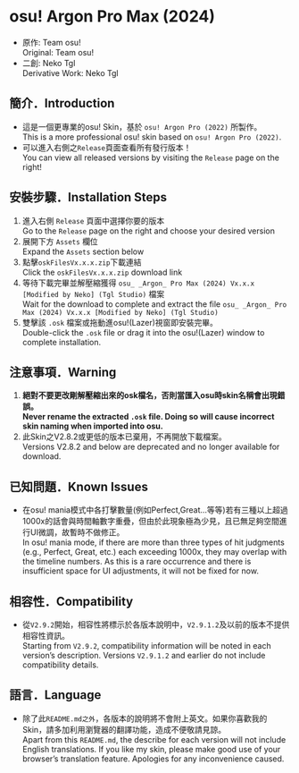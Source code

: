 # osu! Argon Pro Max (2024)
- 原作: Team osu!  
  Original: Team osu!
- 二創: Neko Tgl  
  Derivative Work: Neko Tgl

## 簡介．Introduction
- 這是一個更專業的osu! Skin，基於 `osu! Argon Pro (2022)` 所製作。  
  This is a more professional osu! skin based on `osu! Argon Pro (2022)`.
- 可以進入右側之`Release`頁面查看所有發行版本！  
  You can view all released versions by visiting the `Release` page on the right!

## 安裝步驟．Installation Steps
1. 進入右側 `Release` 頁面中選擇你要的版本  
   Go to the `Release` page on the right and choose your desired version  
2. 展開下方 `Assets` 欄位  
   Expand the `Assets` section below  
3. 點擊`oskFilesVx.x.x.zip`下載連結  
   Click the `oskFilesVx.x.x.zip` download link  
4. 等待下載完畢並解壓縮獲得 `osu_ _Argon_ Pro Max (2024) Vx.x.x [Modified by Neko] (Tgl Studio)` 檔案  
   Wait for the download to complete and extract the file `osu_ _Argon_ Pro Max (2024) Vx.x.x [Modified by Neko] (Tgl Studio)`
5. 雙擊該 `.osk` 檔案或拖動進osu!(Lazer)視窗即安裝完畢。  
   Double-click the `.osk` file or drag it into the osu!(Lazer) window to complete installation.

## 注意事項．Warning
1. **絕對不要更改剛解壓縮出來的osk檔名，否則當匯入osu時skin名稱會出現錯誤。**  
   **Never rename the extracted `.osk` file. Doing so will cause incorrect skin naming when imported into osu.**
2. 此Skin之V2.8.2或更低的版本已棄用，不再開放下載檔案。  
   Versions V2.8.2 and below are deprecated and no longer available for download.

## 已知問題．Known Issues
- 在osu! mania模式中各打擊數量(例如Perfect,Great...等等)若有三種以上超過1000x的話會與時間軸數字重疊，但由於此現象極為少見，且已無足夠空間進行UI微調，故暫時不做修正。  
  In osu! mania mode, if there are more than three types of hit judgments (e.g., Perfect, Great, etc.) each exceeding 1000x, they may overlap with the timeline numbers. As this is a rare occurrence and there is insufficient space for UI adjustments, it will not be fixed for now.

## 相容性．Compatibility
- 從`V2.9.2`開始，相容性將標示於各版本說明中，`V2.9.1.2`及以前的版本不提供相容性資訊。  
  Starting from `V2.9.2`, compatibility information will be noted in each version’s description. Versions `V2.9.1.2` and earlier do not include compatibility details.
## 語言．Language
- 除了此`README.md之外`，各版本的說明將不會附上英文。如果你喜歡我的Skin，請多加利用瀏覽器的翻譯功能，造成不便敬請見諒。  
  Apart from this `README.md`, the describe for each version will not include English translations. If you like my skin, please make good use of your browser’s translation feature. Apologies for any inconvenience caused.
